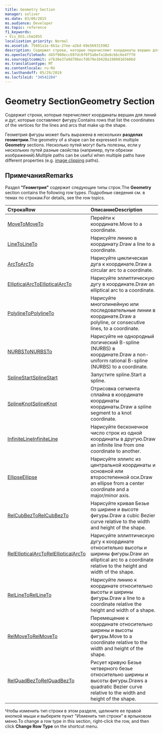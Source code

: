 ```yaml
---
title: Geometry Section
manager: soliver
ms.date: 03/09/2015
ms.audience: Developer
ms.topic: reference
f1_keywords:
- Vis_DSS.chm2055
localization_priority: Normal
ms.assetid: 75601a1e-6b1a-27ee-a2bd-69e569315982
description: Содержит строки, которые перечисляют координаты вершин для линий и дуг, которые составляют фигуру.
ms.openlocfilehash: d45f960ecc697dc6f0f5a0efa18e6cbbc6e4fff0
ms.sourcegitcommit: e7b38e37a9d79becfd679e10420a19890165606d
ms.translationtype: MT
ms.contentlocale: ru-RU
ms.lasthandoff: 05/29/2019
ms.locfileid: "34542284"
---
```

# <a name="geometry-section"></a><span data-ttu-id="fa81e-103">Geometry Section</span><span class="sxs-lookup"><span data-stu-id="fa81e-103">Geometry Section</span></span>

<span data-ttu-id="fa81e-104">Содержит строки, которые перечисляют координаты вершин для линий и дуг, которые составляют фигуру.</span><span class="sxs-lookup"><span data-stu-id="fa81e-104">Contains rows that list the coordinates of the vertices for the lines and arcs that make up the shape.</span></span> 
  
<span data-ttu-id="fa81e-105">Геометрия фигуры может быть выражена в нескольких **разделах геометрии.**</span><span class="sxs-lookup"><span data-stu-id="fa81e-105">The geometry of a shape can be expressed in multiple **Geometry** sections.</span></span> <span data-ttu-id="fa81e-106">Несколько путей могут быть полезны, если у нескольких путей [](clippingpath-cell-foreign-image-info-section.md) разные свойства (например, пути обрезки изображений).</span><span class="sxs-lookup"><span data-stu-id="fa81e-106">Multiple paths can be useful when multiple paths have different properties (e.g. [image clipping](clippingpath-cell-foreign-image-info-section.md) paths).</span></span> 
  
## <a name="remarks"></a><span data-ttu-id="fa81e-107">Примечания</span><span class="sxs-lookup"><span data-stu-id="fa81e-107">Remarks</span></span>

<span data-ttu-id="fa81e-108">Раздел **"Геометрия"** содержит следующие типы строк.</span><span class="sxs-lookup"><span data-stu-id="fa81e-108">The **Geometry** section contains the following row types.</span></span> <span data-ttu-id="fa81e-109">Подробные сведения см. в темах по строкам.</span><span class="sxs-lookup"><span data-stu-id="fa81e-109">For details, see the row topics.</span></span> 
  
|<span data-ttu-id="fa81e-110">Строка</span><span class="sxs-lookup"><span data-stu-id="fa81e-110">Row</span></span>|<span data-ttu-id="fa81e-111">Описание</span><span class="sxs-lookup"><span data-stu-id="fa81e-111">Description</span></span>|
|:-----|:-----|
|[<span data-ttu-id="fa81e-112">MoveTo</span><span class="sxs-lookup"><span data-stu-id="fa81e-112">MoveTo</span></span>](moveto-row-geometry-section.md) <br/> |<span data-ttu-id="fa81e-113">Перейти к координате.</span><span class="sxs-lookup"><span data-stu-id="fa81e-113">Move to a coordinate.</span></span>  <br/> |
|[<span data-ttu-id="fa81e-114">LineTo</span><span class="sxs-lookup"><span data-stu-id="fa81e-114">LineTo</span></span>](lineto-row-geometry-section.md) <br/> |<span data-ttu-id="fa81e-115">Нарисуйте линию в координату.</span><span class="sxs-lookup"><span data-stu-id="fa81e-115">Draw a line to a coordinate.</span></span>  <br/> |
|[<span data-ttu-id="fa81e-116">ArcTo</span><span class="sxs-lookup"><span data-stu-id="fa81e-116">ArcTo</span></span>](arcto-row-geometry-section.md) <br/> |<span data-ttu-id="fa81e-117">Нарисуйте циклическая дуга к координате.</span><span class="sxs-lookup"><span data-stu-id="fa81e-117">Draw a circular arc to a coordinate.</span></span>  <br/> |
|[<span data-ttu-id="fa81e-118">EllipticalArcTo</span><span class="sxs-lookup"><span data-stu-id="fa81e-118">EllipticalArcTo</span></span>](ellipticalarcto-row-geometry-section.md) <br/> |<span data-ttu-id="fa81e-119">Нарисуйте эллиптическую дугу в координате.</span><span class="sxs-lookup"><span data-stu-id="fa81e-119">Draw an elliptical arc to a coordinate.</span></span>  <br/> |
|[<span data-ttu-id="fa81e-120">PolylineTo</span><span class="sxs-lookup"><span data-stu-id="fa81e-120">PolylineTo</span></span>](polylineto-row-geometry-section.md) <br/> |<span data-ttu-id="fa81e-121">Нарисуйте многолинейную или последовательные линии в координате.</span><span class="sxs-lookup"><span data-stu-id="fa81e-121">Draw a polyline, or consecutive lines, to a coordinate.</span></span>  <br/> |
|[<span data-ttu-id="fa81e-122">NURBSTo</span><span class="sxs-lookup"><span data-stu-id="fa81e-122">NURBSTo</span></span>](nurbsto-row-geometry-section.md) <br/> |<span data-ttu-id="fa81e-123">Нарисуйте не однородный логический B-spline (NURBS) в координате.</span><span class="sxs-lookup"><span data-stu-id="fa81e-123">Draw a non-uniform rational B-spline (NURBS) to a coordinate.</span></span>  <br/> |
|[<span data-ttu-id="fa81e-124">SplineStart</span><span class="sxs-lookup"><span data-stu-id="fa81e-124">SplineStart</span></span>](splinestart-row-geometry-section.md) <br/> |<span data-ttu-id="fa81e-125">Запустите spline.</span><span class="sxs-lookup"><span data-stu-id="fa81e-125">Start a spline.</span></span>  <br/> |
|[<span data-ttu-id="fa81e-126">SplineKnot</span><span class="sxs-lookup"><span data-stu-id="fa81e-126">SplineKnot</span></span>](splineknot-row-geometry-section.md) <br/> |<span data-ttu-id="fa81e-127">Отрисовка сегмента сплайна в координате координаты координаты.</span><span class="sxs-lookup"><span data-stu-id="fa81e-127">Draw a spline segment to a knot coordinate.</span></span>  <br/> |
|[<span data-ttu-id="fa81e-128">InfiniteLine</span><span class="sxs-lookup"><span data-stu-id="fa81e-128">InfiniteLine</span></span>](infiniteline-row-geometry-section.md) <br/> |<span data-ttu-id="fa81e-129">Нарисуйте бесконечное число строк из одной координаты в другую.</span><span class="sxs-lookup"><span data-stu-id="fa81e-129">Draw an infinite line from one coordinate to another.</span></span>  <br/> |
|[<span data-ttu-id="fa81e-130">Ellipse</span><span class="sxs-lookup"><span data-stu-id="fa81e-130">Ellipse</span></span>](ellipse-row-geometry-section.md) <br/> |<span data-ttu-id="fa81e-131">Нарисуйте эллипс из центральной координаты и основной или второстепенной оси.</span><span class="sxs-lookup"><span data-stu-id="fa81e-131">Draw an ellipse from a center coordinate and a major/minor axis.</span></span>  <br/> |
|[<span data-ttu-id="fa81e-132">RelCubBezTo</span><span class="sxs-lookup"><span data-stu-id="fa81e-132">RelCubBezTo</span></span>](relcubbezto-row-geometry-section.md) <br/> |<span data-ttu-id="fa81e-133">Нарисуйте кривая Безье по ширине и высоте фигуры.</span><span class="sxs-lookup"><span data-stu-id="fa81e-133">Draw a cubic Bezier curve relative to the width and height of the shape.</span></span>  <br/> |
|[<span data-ttu-id="fa81e-134">RelEllipticalArcTo</span><span class="sxs-lookup"><span data-stu-id="fa81e-134">RelEllipticalArcTo</span></span>](relellipticalarcto-row-geometry-section.md) <br/> |<span data-ttu-id="fa81e-135">Нарисуйте эллиптическую дугу к координате относительно высоты и ширины фигуры.</span><span class="sxs-lookup"><span data-stu-id="fa81e-135">Draw an elliptical arc to a coordinate relative to the height and width of the shape.</span></span>  <br/> |
|[<span data-ttu-id="fa81e-136">RelLineTo</span><span class="sxs-lookup"><span data-stu-id="fa81e-136">RelLineTo</span></span>](rellineto-row-geometry-section.md) <br/> |<span data-ttu-id="fa81e-137">Нарисуйте линию к координате относительно высоты и ширины фигуры.</span><span class="sxs-lookup"><span data-stu-id="fa81e-137">Draw a line to a coordinate relative the height and width of a shape.</span></span>  <br/> |
|[<span data-ttu-id="fa81e-138">RelMoveTo</span><span class="sxs-lookup"><span data-stu-id="fa81e-138">RelMoveTo</span></span>](relmoveto-row-geometry-section.md) <br/> |<span data-ttu-id="fa81e-139">Перемещение к координате относительно ширины и высоты фигуры.</span><span class="sxs-lookup"><span data-stu-id="fa81e-139">Move to a coordinate relative to the width and height of the shape.</span></span>  <br/> |
|[<span data-ttu-id="fa81e-140">RelQuadBezTo</span><span class="sxs-lookup"><span data-stu-id="fa81e-140">RelQuadBezTo</span></span>](relquadbezto-row-geometry-section.md) <br/> |<span data-ttu-id="fa81e-141">Рисует кривую Безье четверного безье относительно ширины и высоты фигуры.</span><span class="sxs-lookup"><span data-stu-id="fa81e-141">Draws a quadratic Bezier curve relative to the width and height of the shape.</span></span>  <br/> |
   
<span data-ttu-id="fa81e-142">Чтобы изменить тип строки в этом разделе, щелкните  ее правой кнопкой мыши и выберите пункт "Изменить тип строки" в ярлыковом меню.</span><span class="sxs-lookup"><span data-stu-id="fa81e-142">To change a row type in this section, right-click the row, and then click **Change Row Type** on the shortcut menu.</span></span> 
  

